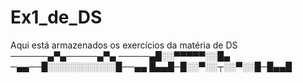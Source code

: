 # Ex1_de_DS
Aqui está armazenados os exercícios da matéria de DS
──────▄▀▄─────▄▀▄
─────▄█░░▀▀▀▀▀░░█▄
─▄▄──█░░░░░░░░░░░█──▄▄
█▄▄█─█░░▀░░┬░░▀░░█─█▄▄█
